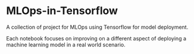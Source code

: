 # MLOps-in-Tensorflow
A collection of project for MLOps using Tensorflow for model deployment.

Each notebook focuses on improving on a different aspect of deploying a machine learning model in a real world scenario.
